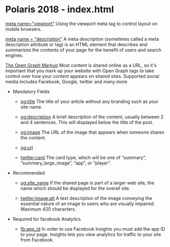 Polaris 2018 - index.html
=========================

[meta name="viewport"](https://developer.mozilla.org/en-US/docs/Mozilla/Mobile/Viewport_meta_tag)
Using the viewport meta tag to control layout on mobile browsers.

[meta name = "description"](https://developer.mozilla.org/en-US/docs/Web/HTML/Element/meta)
A meta description (sometimes called a meta description attribute or tag) is an HTML element that describes and summarizes the contents of your page for the benefit of users and search engines.


[The Open Graph Markup](http://ogp.me/)
Most content is shared online as a URL, so it's important that you mark up your website with Open Graph tags to take control over how your content appears on shared sites. Supported social media includes Facebook, Google, twitter and many more

* Mandatory Fields
  - [og:title](http://ogp.me/)
  The title of your article without any branding such as your site name.

  - [og:description](http://ogp.me/)
  A brief description of the content, usually between 2 and 4 sentences. This will displayed below the title of the post.

  - [og:image](http://ogp.me/)
  The URL of the image that appears when someone shares the content.

  - [og:url](http://ogp.me/)

  - [twitter:card](https://developer.twitter.com/en/docs/tweets/optimize-with-cards/guides/getting-started.html)
  The card type, which will be one of “summary”, “summary_large_image”, “app”, or “player”.

* Recommended
  - [og:site_name](http://ogp.me/)
  If the shared page is part of a larger web site, the name which should be displayed for the overall site.

  - [twitter:image:alt](https://developer.twitter.com/en/docs/tweets/optimize-with-cards/overview/summary.html)
  A text description of the image conveying the essential nature of an image to users who are visually impaired. Maximum 420 characters.

* Required for facebook Analytics
  - [fb:app_id](https://developers.facebook.com/docs/sharing/opengraph/object-properties)
  In order to use Facebook Insights you must add the app ID to your page. Insights lets you view analytics for traffic to your site from Facebook.
